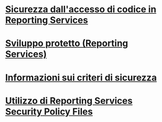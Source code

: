 # [Sicurezza dall'accesso di codice in Reporting Services](code-access-security-in-reporting-services.md)
# [Sviluppo protetto (Reporting Services)](secure-development-reporting-services.md)
# [Informazioni sui criteri di sicurezza](understanding-security-policies.md)
# [Utilizzo di Reporting Services Security Policy Files](using-reporting-services-security-policy-files.md)
